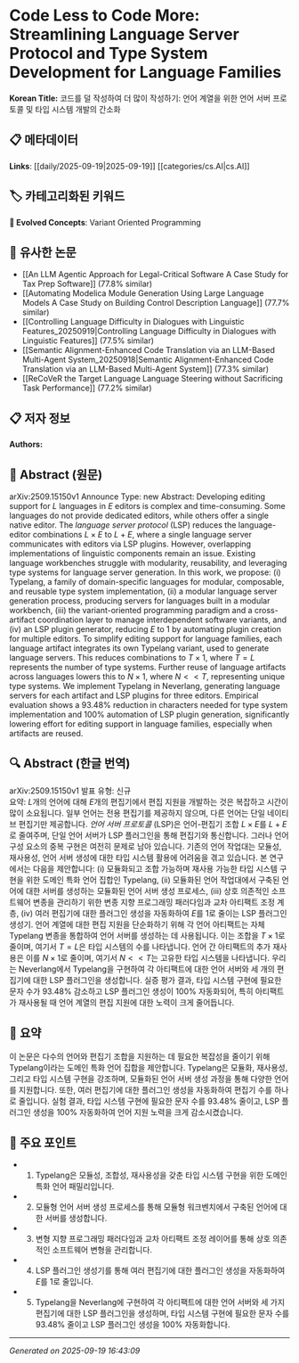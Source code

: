 
# Code Less to Code More: Streamlining Language Server Protocol and Type System Development for Language Families

**Korean Title:** 코드를 덜 작성하여 더 많이 작성하기: 언어 계열을 위한 언어 서버 프로토콜 및 타입 시스템 개발의 간소화

## 📋 메타데이터

**Links**: [[daily/2025-09-19|2025-09-19]] [[categories/cs.AI|cs.AI]]

## 🏷️ 카테고리화된 키워드
**🚀 Evolved Concepts**: Variant Oriented Programming

## 🔗 유사한 논문
- [[An LLM Agentic Approach for Legal-Critical Software A Case Study for Tax Prep Software]] (77.8% similar)
- [[Automating Modelica Module Generation Using Large Language Models A Case Study on Building Control Description Language]] (77.7% similar)
- [[Controlling Language Difficulty in Dialogues with Linguistic Features_20250919|Controlling Language Difficulty in Dialogues with Linguistic Features]] (77.5% similar)
- [[Semantic Alignment-Enhanced Code Translation via an LLM-Based Multi-Agent System_20250918|Semantic Alignment-Enhanced Code Translation via an LLM-Based Multi-Agent System]] (77.3% similar)
- [[ReCoVeR the Target Language Language Steering without Sacrificing Task Performance]] (77.2% similar)

## 📋 저자 정보

**Authors:** 

## 📄 Abstract (원문)

arXiv:2509.15150v1 Announce Type: new 
Abstract: Developing editing support for $L$ languages in $E$ editors is complex and time-consuming. Some languages do not provide dedicated editors, while others offer a single native editor. The $\textit{language server protocol}$ (LSP) reduces the language-editor combinations $L \times E$ to $L + E$, where a single language server communicates with editors via LSP plugins. However, overlapping implementations of linguistic components remain an issue. Existing language workbenches struggle with modularity, reusability, and leveraging type systems for language server generation. In this work, we propose: (i) Typelang, a family of domain-specific languages for modular, composable, and reusable type system implementation, (ii) a modular language server generation process, producing servers for languages built in a modular workbench, (iii) the variant-oriented programming paradigm and a cross-artifact coordination layer to manage interdependent software variants, and (iv) an LSP plugin generator, reducing $E$ to $1$ by automating plugin creation for multiple editors. To simplify editing support for language families, each language artifact integrates its own Typelang variant, used to generate language servers. This reduces combinations to $T \times 1$, where $T = L$ represents the number of type systems. Further reuse of language artifacts across languages lowers this to $N \times 1$, where $N << T$, representing unique type systems. We implement Typelang in Neverlang, generating language servers for each artifact and LSP plugins for three editors. Empirical evaluation shows a 93.48% reduction in characters needed for type system implementation and 100% automation of LSP plugin generation, significantly lowering effort for editing support in language families, especially when artifacts are reused.

## 🔍 Abstract (한글 번역)

arXiv:2509.15150v1 발표 유형: 신규  
요약: $L$개의 언어에 대해 $E$개의 편집기에서 편집 지원을 개발하는 것은 복잡하고 시간이 많이 소요됩니다. 일부 언어는 전용 편집기를 제공하지 않으며, 다른 언어는 단일 네이티브 편집기만 제공합니다. $\textit{언어 서버 프로토콜}$ (LSP)은 언어-편집기 조합 $L \times E$를 $L + E$로 줄여주며, 단일 언어 서버가 LSP 플러그인을 통해 편집기와 통신합니다. 그러나 언어 구성 요소의 중복 구현은 여전히 문제로 남아 있습니다. 기존의 언어 작업대는 모듈성, 재사용성, 언어 서버 생성에 대한 타입 시스템 활용에 어려움을 겪고 있습니다. 본 연구에서는 다음을 제안합니다: (i) 모듈화되고 조합 가능하며 재사용 가능한 타입 시스템 구현을 위한 도메인 특화 언어 집합인 Typelang, (ii) 모듈화된 언어 작업대에서 구축된 언어에 대한 서버를 생성하는 모듈화된 언어 서버 생성 프로세스, (iii) 상호 의존적인 소프트웨어 변종을 관리하기 위한 변종 지향 프로그래밍 패러다임과 교차 아티팩트 조정 계층, (iv) 여러 편집기에 대한 플러그인 생성을 자동화하여 $E$를 $1$로 줄이는 LSP 플러그인 생성기. 언어 계열에 대한 편집 지원을 단순화하기 위해 각 언어 아티팩트는 자체 Typelang 변종을 통합하여 언어 서버를 생성하는 데 사용됩니다. 이는 조합을 $T \times 1$로 줄이며, 여기서 $T = L$은 타입 시스템의 수를 나타냅니다. 언어 간 아티팩트의 추가 재사용은 이를 $N \times 1$로 줄이며, 여기서 $N << T$는 고유한 타입 시스템을 나타냅니다. 우리는 Neverlang에서 Typelang을 구현하여 각 아티팩트에 대한 언어 서버와 세 개의 편집기에 대한 LSP 플러그인을 생성합니다. 실증 평가 결과, 타입 시스템 구현에 필요한 문자 수가 93.48% 감소하고 LSP 플러그인 생성이 100% 자동화되어, 특히 아티팩트가 재사용될 때 언어 계열의 편집 지원에 대한 노력이 크게 줄어듭니다.

## 📝 요약

이 논문은 다수의 언어와 편집기 조합을 지원하는 데 필요한 복잡성을 줄이기 위해 Typelang이라는 도메인 특화 언어 집합을 제안합니다. Typelang은 모듈화, 재사용성, 그리고 타입 시스템 구현을 강조하며, 모듈화된 언어 서버 생성 과정을 통해 다양한 언어를 지원합니다. 또한, 여러 편집기에 대한 플러그인 생성을 자동화하여 편집기 수를 하나로 줄입니다. 실험 결과, 타입 시스템 구현에 필요한 문자 수를 93.48% 줄이고, LSP 플러그인 생성을 100% 자동화하여 언어 지원 노력을 크게 감소시켰습니다.

## 🎯 주요 포인트

- 1. Typelang은 모듈성, 조합성, 재사용성을 갖춘 타입 시스템 구현을 위한 도메인 특화 언어 패밀리입니다.

- 2. 모듈형 언어 서버 생성 프로세스를 통해 모듈형 워크벤치에서 구축된 언어에 대한 서버를 생성합니다.

- 3. 변형 지향 프로그래밍 패러다임과 교차 아티팩트 조정 레이어를 통해 상호 의존적인 소프트웨어 변형을 관리합니다.

- 4. LSP 플러그인 생성기를 통해 여러 편집기에 대한 플러그인 생성을 자동화하여 $E$를 1로 줄입니다.

- 5. Typelang을 Neverlang에 구현하여 각 아티팩트에 대한 언어 서버와 세 가지 편집기에 대한 LSP 플러그인을 생성하며, 타입 시스템 구현에 필요한 문자 수를 93.48% 줄이고 LSP 플러그인 생성을 100% 자동화합니다.

---

*Generated on 2025-09-19 16:43:09*
